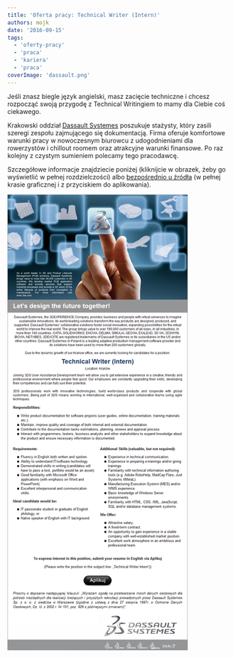 ```yaml
---
title: 'Oferta pracy: Technical Writer (Intern)'
authors: mojk
date: '2016-09-15'
tags:
  - 'oferty-pracy'
  - 'praca'
  - 'kariera'
  - 'praca'
coverImage: 'dassault.png'
---
```


Jeśli znasz biegle język angielski, masz zacięcie techniczne i chcesz rozpocząć
swoją przygodę z Technical Writingiem to mamy dla Ciebie coś ciekawego.

<!--truncate-->

Krakowski oddział [Dassault Systemes](http://www.3ds.com/pl-pl/) poszukuje
stażysty, który zasili szeregi zespołu zajmującego się dokumentacją. Firma
oferuje komfortowe warunki pracy w nowoczesnym biurowcu z udogodnieniami dla
rowerzystów i chillout roomem oraz atrakcyjne warunki finansowe. Po raz kolejny
z czystym sumieniem polecamy tego pracodawcę.

Szczegółowe informacje znajdziecie poniżej (kliknijcie w obrazek, żeby go
wyświetlić w pełnej rozdzielczości) albo
[bezpośrednio u źródła](http://www.pracuj.pl/praca/technical-writer-intern-krakow%2Coferta%2C4802235,oferta,4802235)
(w pełnej krasie graficznej i z przyciskiem do aplikowania).

![tech_writer_intern_3ds](images/tech_writer_intern_3ds.png)
